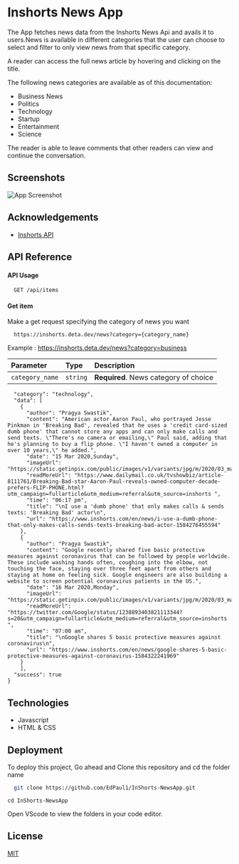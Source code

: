 
# Inshorts News App

The App fetches news data from the Inshorts News Api and avails it to users.News is available in different categories that the user can choose to select and filter to only view news from that specific category.

A reader can access the full news article by hovering and clicking on the title.

The following news categories are available as of this documentation:
 * Business News
 * Politics
 * Technology
 * Startup
 * Entertainment
 * Science

The reader is able to leave comments that other readers can view and continue the conversation.



## Screenshots

![App Screenshot]()


## Acknowledgements

 - [Inshorts API](https://github.com/cyberboysumanjay/Inshorts-News-API)

## API Reference

#### API Usage

```http
  GET /api/items
```

#### Get item
Make a get request specifying the category of news you want

```http
  https://inshorts.deta.dev/news?category={category_name}
```
Example : https://inshorts.deta.dev/news?category=business

| Parameter | Type     | Description                       |
| :-------- | :------- | :-------------------------------- |
| `category_name`      | `string` | **Required**. News category of choice |

```{
  "category": "technology",
  "data": [
    {
      "author": "Pragya Swastik",
      "content": "American actor Aaron Paul, who portrayed Jesse Pinkman in 'Breaking Bad', revealed that he uses a 'credit card-sized dumb phone' that cannot store any apps and can only make calls and send texts. \"There's no camera or emailing,\" Paul said, adding that he's planning to buy a flip phone. \"I haven't owned a computer in over 10 years,\" he added.",
      "date": "15 Mar 2020,Sunday",
      "imageUrl": "https://static.getinpix.com/public/images/v1/variants/jpg/m/2020/03_mar/15_sun/img_1584273701082_423.jpg",
      "readMoreUrl": "https://www.dailymail.co.uk/tvshowbiz/article-8111761/Breaking-Bad-star-Aaron-Paul-reveals-owned-computer-decade-prefers-FLIP-PHONE.html?utm_campaign=fullarticle&utm_medium=referral&utm_source=inshorts ",
      "time": "06:17 pm",
      "title": "\nI use a 'dumb phone' that only makes calls & sends texts: 'Breaking Bad' actor\n",
      "url": "https://www.inshorts.com/en/news/i-use-a-dumb-phone-that-only-makes-calls-sends-texts-breaking-bad-actor-1584276455594"
    },
    {
      "author": "Pragya Swastik",
      "content": "Google recently shared five basic protective measures against coronavirus that can be followed by people worldwide. These include washing hands often, coughing into the elbow, not touching the face, staying over three feet apart from others and staying at home on feeling sick. Google engineers are also building a website to screen potential coronavirus patients in the US.",
      "date": "16 Mar 2020,Monday",
      "imageUrl": "https://static.getinpix.com/public/images/v1/variants/jpg/m/2020/03_mar/15_sun/img_1584292734587_739.jpg",
      "readMoreUrl": "https://twitter.com/Google/status/1238893403821113344?s=20&utm_campaign=fullarticle&utm_medium=referral&utm_source=inshorts ",
      "time": "07:00 am",
      "title": "\nGoogle shares 5 basic protective measures against coronavirus\n",
      "url": "https://www.inshorts.com/en/news/google-shares-5-basic-protective-measures-against-coronavirus-1584322241969"
    }
    ],
  "success": true
}
```


## Technologies
* Javascript
* HTML & CSS

## Deployment

To deploy this project, Go ahead and Clone this repository and cd the folder name

```bash
  git clone https://github.com/EdPaul1/InShorts-NewsApp.git
```
```
cd InShorts-NewsApp
```
Open VScode to view the folders in your code editor.
## License

[MIT](https://choosealicense.com/licenses/mit/)

